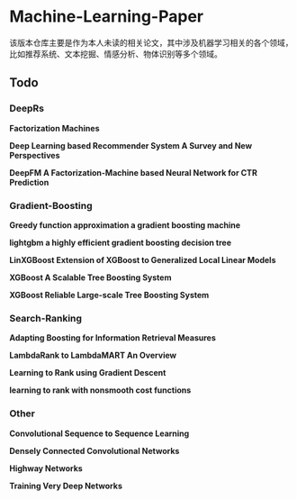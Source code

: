 # Machine-Learning-Paper #

该版本仓库主要是作为本人未读的相关论文，其中涉及机器学习相关的各个领域，比如推荐系统、文本挖掘、情感分析、物体识别等多个领域。

## Todo ##

### DeepRs ###

**Factorization Machines**

**Deep Learning based Recommender System A Survey and New Perspectives**

**DeepFM A Factorization-Machine based Neural Network for CTR Prediction**

### Gradient-Boosting ###

**Greedy function approximation a gradient boosting machine**

**lightgbm a highly efficient gradient boosting decision tree**

**LinXGBoost Extension of XGBoost to Generalized Local Linear Models**

**XGBoost A Scalable Tree Boosting System**

**XGBoost Reliable Large-scale Tree Boosting System**

### Search-Ranking ###

**Adapting Boosting for Information Retrieval Measures**

**LambdaRank to LambdaMART An Overview**

**Learning to Rank using Gradient Descent**

**learning to rank with nonsmooth cost functions**

### Other ###

**Convolutional Sequence to Sequence Learning**

**Densely Connected Convolutional Networks**

**Highway Networks**

**Training Very Deep Networks**